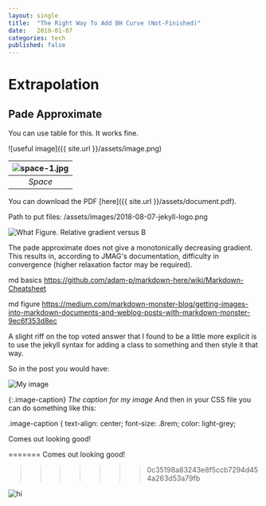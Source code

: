 ```yaml
---
layout: single
title:  "The Right Way To Add BH Curve (Not-Finished)"
date:   2019-01-07
categories: tech
published: false
---
```

# Extrapolation


## Pade Approximate



You can use table for this. It works fine.

![useful image]({{ site.url }}/assets/image.png)


| ![space-1.jpg]({{horychen.github.io}}/assets/Figure_7.png) | 
|:--:| 
| *Space* |


You can download the PDF [here]({{ site.url }}/assets/document.pdf).



Path to put files:
/assets/images/2018-08-07-jekyll-logo.png

![What](./assets/Figure_7.png)
Figure. Relative gradient versus B

The pade approximate does not give a monotonically decreasing gradient.
This results in, according to JMAG's documentation, difficulty in convergence (higher relaxation factor may be required).

md basics
https://github.com/adam-p/markdown-here/wiki/Markdown-Cheatsheet

md figure
https://medium.com/markdown-monster-blog/getting-images-into-markdown-documents-and-weblog-posts-with-markdown-monster-9ec6f353d8ec





A slight riff on the top voted answer that I found to be a little more explicit is to use the jekyll syntax for adding a class to something and then style it that way.

So in the post you would have:

![My image](./assets/Figure_7.png)

{:.image-caption}
*The caption for my image*
And then in your CSS file you can do something like this:

.image-caption {
  text-align: center;
  font-size: .8rem;
  color: light-grey;

Comes out looking good!


=======
Comes out looking good!
>>>>>>> 0c35198a83243e8f5ccb7294d454a263d53a79fb

<img src="././assets/Figure_7.png" alt="hi" class="inline"/>
